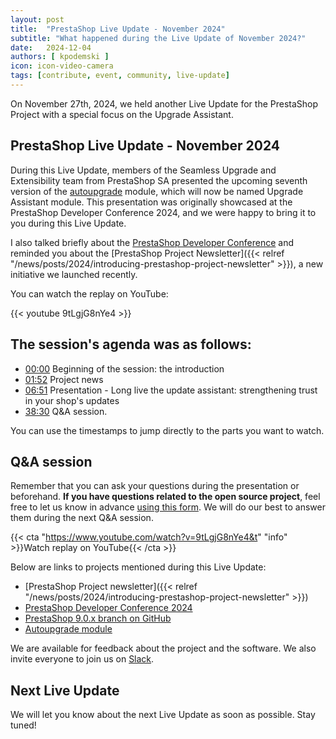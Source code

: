 ```yaml
---
layout: post
title:  "PrestaShop Live Update - November 2024"
subtitle: "What happened during the Live Update of November 2024?"
date:   2024-12-04
authors: [ kpodemski ]
icon: icon-video-camera
tags: [contribute, event, community, live-update]
---
```


On November 27th, 2024, we held another Live Update for the PrestaShop Project with a special focus on the Upgrade Assistant.

## PrestaShop Live Update - November 2024

During this Live Update, members of the Seamless Upgrade and Extensibility team from PrestaShop SA presented the upcoming seventh version of the [autoupgrade](https://github.com/PrestaShop/autoupgrade) module, which will now be named Upgrade Assistant module. This presentation was originally showcased at the PrestaShop Developer Conference 2024, and we were happy to bring it to you during this Live Update.

I also talked briefly about the [PrestaShop Developer Conference](https://events.prestashop.com/prestashop-developer-conference/en/sessions) and reminded you about the [PrestaShop Project Newsletter]({{< relref "/news/posts/2024/introducing-prestashop-project-newsletter" >}}), a new initiative we launched recently.

You can watch the replay on YouTube:

{{< youtube 9tLgjG8nYe4 >}}

## The session's agenda was as follows:

- [00:00](https://www.youtube.com/watch?v=9tLgjG8nYe4&t) Beginning of the session: the introduction
- [01:52](https://youtu.be/9tLgjG8nYe4?t=112) Project news
- [06:51](https://youtu.be/9tLgjG8nYe4?t=411) Presentation - Long live the update assistant: strengthening trust in your shop's updates
- [38:30](https://youtu.be/9tLgjG8nYe4?t=2310) Q&A session.

You can use the timestamps to jump directly to the parts you want to watch.

## Q&A session

Remember that you can ask your questions during the presentation or beforehand. **If you have questions related to the open source project**, feel free to let us know in advance [using this form](https://forms.gle/FWazuZnXBtFPauFZ7). We will do our best to answer them during the next Q&A session.

{{< cta "https://www.youtube.com/watch?v=9tLgjG8nYe4&t" "info" >}}Watch replay on YouTube{{< /cta >}}

Below are links to projects mentioned during this Live Update:

- [PrestaShop Project newsletter]({{< relref "/news/posts/2024/introducing-prestashop-project-newsletter" >}})
- [PrestaShop Developer Conference 2024](https://events.prestashop.com/prestashop-developer-conference/en/sessions)
- [PrestaShop 9.0.x branch on GitHub](https://github.com/PrestaShop/PrestaShop/tree/9.0.x)
- [Autoupgrade module](https://github.com/PrestaShop/autoupgrade)

We are available for feedback about the project and the software. We also invite everyone to join us on [Slack](https://www.prestashop-project.org/slack/).

## Next Live Update

We will let you know about the next Live Update as soon as possible. Stay tuned!

